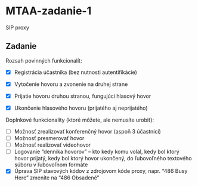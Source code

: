 # MTAA-zadanie-1
SIP proxy

## Zadanie
Rozsah povinných funkcionalít:
- [x] Registrácia účastníka (bez nutnosti autentifikácie)
- [x] Vytočenie hovoru a zvonenie na druhej strane
- [x] Prijatie hovoru druhou stranou, fungujúci hlasový hovor
- [x] Ukončenie hlasového hovoru (prijatého aj neprijatého)


Doplnkové funkcionality (ktoré môžete, ale nemusíte urobiť):
- [ ] Možnosť zrealizovať konferenčný hovor (aspoň 3 účastníci)
- [ ] Možnosť presmerovať hovor
- [ ] Možnosť realizovať videohovor
- [ ] Logovanie “denníka hovorov” – kto kedy komu volal, kedy bol ktorý hovor prijatý, kedy bol ktorý hovor ukončený, do ľubovoľného textového súboru v ľubovoľnom formáte
- [x] Úprava SIP stavových kódov z zdrojovom kóde proxy, napr. “486 Busy Here” zmeníte na “486 
Obsadené”
